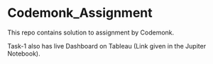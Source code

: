 # Codemonk_Assignment
This repo contains solution to assignment by Codemonk.

Task-1 also has live Dashboard on Tableau (Link given in the Jupiter Notebook).
